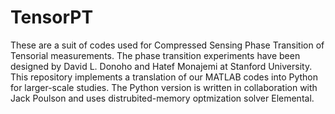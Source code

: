 # TensorPT
These are a suit of codes used for Compressed Sensing Phase Transition
of Tensorial measurements. The phase transition experiments have been designed 
by David L. Donoho and Hatef Monajemi at Stanford University. This repository
implements a translation of our MATLAB codes into Python for larger-scale studies.
The Python version is written in collaboration with Jack Poulson and 
uses distrubited-memory optmization solver Elemental.


